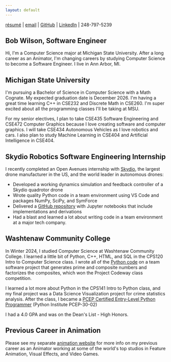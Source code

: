 ```yaml
---
layout: default
---
```


<a href="https://bobgwilson.github.io/bob-wilson-resume-computer-science.pdf" target="_blank">résumé</a> | [email](mailto:wilso169@msu.edu) | <a href="https://github.com/bobgwilson/" target="_blank">GitHub</a> | <a href="https://www.linkedin.com/in/bobgwilson/" target="_blank">LinkedIn</a> | 248-797-5239 

## Bob Wilson, Software Engineer
Hi, I'm a Computer Science major at Michigan State University. After a long career as an Animator, I'm changing careers by studying Computer Science to become a Software Engineer. I live in Ann Arbor, MI.

## Michigan State University
I'm pursuing a Bachelor of Science in Computer Science with a Math Cognate. My expected graduation date is December 2026. I'm having a great time learning C++ in CSE232 and Discrete Math in CSE260. I'm super excited about all the programming classes I'll be taking at MSU.

For my senior electives, I plan to take CSE435 Software Engineering and CSE472 Computer Graphics because I love creating software and computer graphics. I will take CSE434 Autonomous Vehicles as I love robotics and cars. I also plan to study Machine Learning in CSE404 and Artificial Intelligence in CSE404.


## Skydio Robotics Software Engineering Internship

I recently completed an Open Avenues internship with [Skydio](https://www.skydio.com/), the largest drone manufacturer in the US, and the world leader in autonomous drones:

* Developed a working dynamics simulation and feedback controller of a Skydio quadrotor drone
* Wrote quality Python code in a team environment using VS Code and packages NumPy, SciPy, and SymForce
* Delivered a [GitHub repository](https://github.com/bobgwilson/skydio-quadrotor/blob/main/5-Controller-Full.ipynb) with Jupyter notebooks that include implementations and derivations
* Had a blast and learned a lot about writing code in a team environment at a major tech company.


## Washtenaw Community College
In Winter 2024, I studied Computer Science at Washtenaw Community College. I learned a little bit of Python, C++, HTML, and SQL in the CPS120 Intro to Computer Science class. I wrote all of the [Python code](https://github.com/bobgwilson/prime-numbers/blob/main/prime_numbers.py) on a team software project that generates prime and composite numbers and factorizes the composites, which won the Project Codeway class competition.

I learned a lot more about Python in the CPS141 Intro to Python class, and my final project was a Data Science Visualization project for crime statistics analysis. After the class, I became a [PCEP Certified Entry-Level Python Programmer](https://verify.openedg.org/?id=WLFT.A1TC.sJXu) (Python Institute PCEP-30-02)

I had a 4.0 GPA and was on the Dean's List - High Honors.


## Previous Career in Animation

Please see my separate [animation website](http://www.bobwilsonanimation.com/) for more info on my previous career as an Animator working at some of the world's top studios in Feature Animation, Visual Effects, and Video Games.

